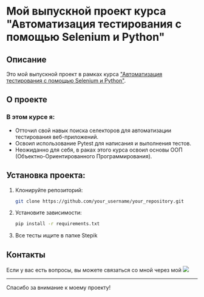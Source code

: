 # Мой выпускной проект курса "Автоматизация тестирования с помощью Selenium и Python"

## Описание
Это мой выпускной проект в рамках курса ["Автоматизация тестирования с помощью Selenium и Python"](https://stepik.org/course/575).

## О проекте
### В этом курсе я:
- Отточил свой навык поиска селекторов для автоматизации тестирования веб-приложений.
- Освоил использование Pytest для написания и выполнения тестов.
- Неожиданно для себя, в раках этого курса освоил основы ООП (Объектно-Ориентированного Программирования).



## Установка проекта:
1. Клонируйте репозиторий:
    ```bash
    git clone https://github.com/your_username/your_repository.git
    ```
2. Установите зависимости:
    ```bash
    pip install -r requirements.txt
    ```
3. Все тесты ищите в папке Stepik

## Контакты
Если у вас есть вопросы, вы можете связаться со мной через мой [![](https://img.shields.io/static/v1?message=LinkedIn&logo=linkedin&label=%20&style=flat&color=blue&labelColor=5c5c5c)](https://www.linkedin.com/in/vladlen-kuznetcov/)

---

Спасибо за внимание к моему проекту!